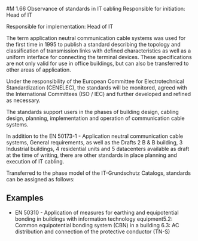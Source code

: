 #M 1.66 Observance of standards in IT cabling
Responsible for initiation: Head of IT

Responsible for implementation: Head of IT

The term application neutral communication cable systems was used for the first time in 1995 to publish a standard describing the topology and classification of transmission links with defined characteristics as well as a uniform interface for connecting the terminal devices. These specifications are not only valid for use in office buildings, but can also be transferred to other areas of application.

Under the responsibility of the European Committee for Electrotechnical Standardization (CENELEC), the standards will be monitored, agreed with the International Committees (ISO / IEC) and further developed and refined as necessary.

The standards support users in the phases of building design, cabling design, planning, implementation and operation of communication cable systems.

In addition to the EN 50173-1 - Application neutral communication cable systems, General requirements, as well as the Drafts 2 B & B building, 3 Industrial buildings, 4 residential units and 5 datacenters available as draft at the time of writing, there are other standards in place planning and execution of IT cabling.

Transferred to the phase model of the IT-Grundschutz Catalogs, standards can be assigned as follows:



## Examples 
* EN 50310 - Application of measures for earthing and equipotential bonding in buildings with information technology equipment5.2: Common equipotential bonding system (CBN) in a building 6.3: AC distribution and connection of the protective conductor (TN-S)




